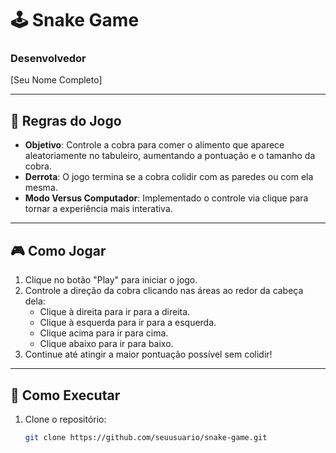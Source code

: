 # 🕹️ Snake Game

### Desenvolvedor
[Seu Nome Completo]

---

## 📜 Regras do Jogo
- **Objetivo**: Controle a cobra para comer o alimento que aparece aleatoriamente no tabuleiro, aumentando a pontuação e o tamanho da cobra.
- **Derrota**: O jogo termina se a cobra colidir com as paredes ou com ela mesma.
- **Modo Versus Computador**: Implementado o controle via clique para tornar a experiência mais interativa.

---

## 🎮 Como Jogar
1. Clique no botão "Play" para iniciar o jogo.
2. Controle a direção da cobra clicando nas áreas ao redor da cabeça dela:
   - Clique à direita para ir para a direita.
   - Clique à esquerda para ir para a esquerda.
   - Clique acima para ir para cima.
   - Clique abaixo para ir para baixo.
3. Continue até atingir a maior pontuação possível sem colidir!

---

## 🚀 Como Executar
1. Clone o repositório:
   ```bash
   git clone https://github.com/seuusuario/snake-game.git